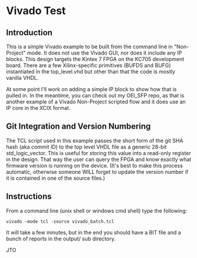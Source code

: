 # Vivado Test 

## Introduction

This is a simple Vivado example to be built from the command line in "Non-Project" mode. It does not use the Vivado GUI, nor does it include any IP blocks. This design targets the Kintex 7 FPGA on the KC705 development board. There are a few Xilinx-specific primitives (BUFDS and BUFG) instantiated in the top_level.vhd but other than that the code is mostly vanilla VHDL. 

At some point I'll work on adding a simple IP block to show how that is pulled in. In the meantime, you can check out my OEI_SFP repo, as that is another example of a Vivado Non-Project scripted flow and it does use an IP core in the XCIX format.

## Git Integration and Version Numbering

The TCL script used in this example passes the short form of the git SHA hash (aka commit ID) to the top level VHDL file as a generic 28-bit std_logic_vector. This is useful for storing this value into a read-only register in the design. That way the user can query the FPGA and know exactly what firmware version is running on the device. (It's best to make this process automatic, otherwise someone WILL forget to update the version number if it is contained in one of the source files.)

## Instructions

From a command line (unix shell or windows cmd shell) type the following:

	vivado -mode tcl -source vivado_batch.tcl

It will take a few minutes, but in the end you should have a BIT file and a bunch of reports in the output/ sub directory.

JTO


